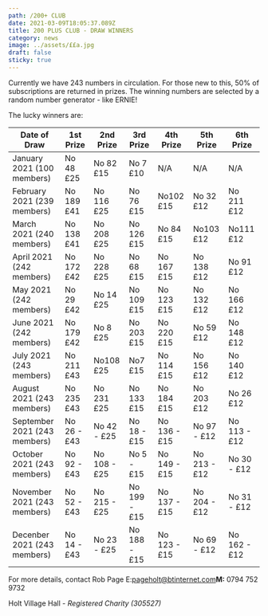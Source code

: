 ```yaml
---
path: /200+ CLUB
date: 2021-03-09T18:05:37.089Z
title: 200 PLUS CLUB - DRAW WINNERS
category: news
image: ../assets/££a.jpg
draft: false
sticky: true
---
```

Currently we have 243 numbers in circulation.  For those new to this, 50% of subscriptions are returned in prizes.  The winning numbers are selected by a random number generator - like ERNIE!

The lucky winners are:

| Date of Draw                | 1st Prize    | 2nd Prize     | 3rd Prize    | 4th Prize    | 5th Prize     | 6th Prize    |
| --------------------------- | ------------ | ------------- | ------------ | ------------ | ------------- | ------------ |
| January 2021 (100 members)  | No 48   £25  | No 82     £15 | No 7     £10 | N/A          | N/A           | N/A          |
| February 2021 (239 members) | No 189   £41 | No 116   £25  | No 76   £15  | No102   £15  | No 32     £12 | No 211   £12 |
| March 2021 (240 members)    | No 138 £41   | No 208    £25 | No 126 £15   | No 84    £15 | No103    £12  | No111    £12 |
| April 2021 (242 members)    | No 172 £42   | No 228    £25 | No 68    £15 | No 167 £15   | No 138    £12 | No 91    £12 |
| May 2021 (242 members)      | No 29    £42 | No 14    £25  | No 109 £15   | No 123 £15   | No 132    £12 | No 166 £12   |
| June 2021 (242 members)     | No 179 £42   | No 8      £25 | No 203 £15   | No 220 £15   | No 59    £12  | No 148 £12   |
| July 2021 (243 members)     | No 211 £43   | No108    £25  | No7      £15 | No 114   £15 | No 156   £12  | No 140   £12 |
| August 2021 (243 members)   | No 235   £43 | No 231   £25  | No 133   £15 | No 184   £15 | No 203    £12 | No 26   £12  |
|September 2021 (243 members)|No 26 - £43|No 42 - £25|No 18 - £15|No 136 - £15|No 97 - £12|No 113 - £12|
|October 2021 (243 members)|No 92 - £43|No 108 - £25|No 5 - £15| No 149 - £15|No 213 - £12|No 30 - £12|
|November 2021 (243 members)|No 52 - £43|No 215 - £25|No 199 - £15|No 137 - £15|No 204 - £12|No 31 - £12|
|Decenber 2021 (243 members)|No 14 - £43|No 23 - £25|No 188 - £15|No 123 - £15|No 69 - £12|No 162 - £12|


For more details, contact Rob Page E:[pageholt@btinternet.com](mailto:pageholt@btinternet.com)**M:** 0794 752 9732

Holt Village Hall - *Registered Charity (305527)*